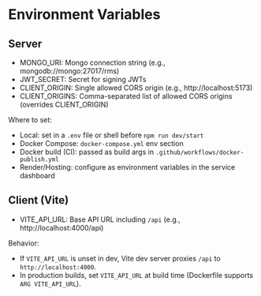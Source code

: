 # Environment Variables

## Server
- MONGO_URI: Mongo connection string (e.g., mongodb://mongo:27017/rms)
- JWT_SECRET: Secret for signing JWTs
- CLIENT_ORIGIN: Single allowed CORS origin (e.g., http://localhost:5173)
- CLIENT_ORIGINS: Comma-separated list of allowed CORS origins (overrides CLIENT_ORIGIN)

Where to set:
- Local: set in a `.env` file or shell before `npm run dev/start`
- Docker Compose: `docker-compose.yml` env section
- Docker build (CI): passed as build args in `.github/workflows/docker-publish.yml`
- Render/Hosting: configure as environment variables in the service dashboard

## Client (Vite)
- VITE_API_URL: Base API URL including `/api` (e.g., http://localhost:4000/api)

Behavior:
- If `VITE_API_URL` is unset in dev, Vite dev server proxies `/api` to `http://localhost:4000`.
- In production builds, set `VITE_API_URL` at build time (Dockerfile supports `ARG VITE_API_URL`).
